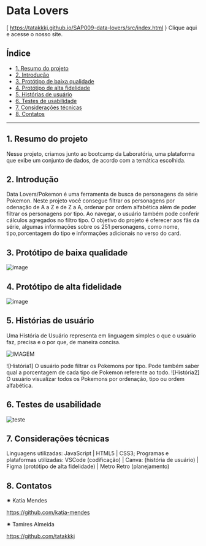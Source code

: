 # Data Lovers

[ https://tatakkkj.github.io/SAP009-data-lovers/src/index.html } Clique aqui e acesse o nosso site.


## Índice


* [1. Resumo do projeto](#1-resumo-do-projeto)
* [2. Introdução](#2-Introdução)
* [3. Protótipo de baixa qualidade](#3-Protótipo-de-baixa-qualidade)
* [4. Protótipo de alta fidelidade](#4-prótotipo-de-alta-fidelidade)
* [5. Histórias de usuário](#5-histórias-de-usuário)
* [6. Testes de usabilidade](#6-testes-de-usabilidade)
* [7. Considerações técnicas](#7-considerações-técnicas)
* [8. Contatos ](#8-contatos )

***


## 1. Resumo do projeto


  Nesse projeto, criamos junto ao bootcamp da Laboratória, uma plataforma que exibe um conjunto de dados, de acordo com a temática escolhida.


## 2. Introdução


Data Lovers/Pokemon é uma ferramenta de busca de personagens da série Pokemon. Neste projeto você consegue filtrar os personagens por odenação de A a Z e de Z a A, ordenar por ordem alfabética além de poder filtrar os personagens por tipo. Ao navegar, o usuário também pode conferir cálculos agregados no filtro tipo.
 O objetivo do projeto é oferecer aos fãs da série, algumas informações sobre os 251 personagens, como nome, tipo,porcentagem do tipo e informações adicionais no verso do card.


## 3. Protótipo  de baixa qualidade


![image](https://user-images.githubusercontent.com/120331438/226964766-4719b72e-e569-4dca-a4c2-c060a56be01d.png)


## 4. Protótipo de alta fidelidade

 
![image](https://user-images.githubusercontent.com/120331438/226963649-698e1c7f-9bce-4afb-8110-c278fc550db1.png)


## 5. Histórias de usuário


Uma História de Usuário representa em linguagem simples o que o usuário faz, precisa e o por que, de maneira concisa. 

![IMAGEM](https://user-images.githubusercontent.com/120331438/226704120-c9b153d3-5c43-4685-963c-94576c3577ff.png)

![História1] O usuário pode filtrar os Pokemons por tipo. Pode também saber qual a porcentagem de cada tipo de Pokemon referente ao todo.
![História2] O usuário visualizar todos os Pokemons por ordenação, tipo ou ordem alfabética.


## 6. Testes de usabilidade


![teste](https://user-images.githubusercontent.com/120331438/226703616-f490204b-9a03-401f-b34b-2f2eb2b4ac0c.png)


## 7. Considerações técnicas

Linguagens utilizadas: JavaScript | HTML5 | CSS3;
Programas e plataformas utilizadas: VSCode (codificação) | Canva: (história de usuário) | Figma (protótipo de alta fidelidade) | Metro Retro (planejamento)

## 8. Contatos 

✷ Katia Mendes

https://github.com/katia-mendes

✷ Tamires Almeida

https://github.com/tatakkkj





